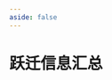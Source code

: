 ```yaml
---
aside: false
---
```

# 跃迁信息汇总

<WishInfo />

<script setup>
import WishInfo from "../.vitepress/components/hsr/WishInfoList.vue";
</script>
